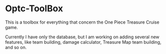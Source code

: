 # Optc-ToolBox
This is a toolbox for everything that concern the One Piece Treasure Cruise game.

Currently I have only the database, but I am working on adding several new features, like team building, damage calculator, Treasure Map team building, and so on.

